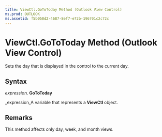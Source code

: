 ```yaml
---
title: ViewCtl.GoToToday Method (Outlook View Control)
ms.prod: OUTLOOK
ms.assetid: f5b050d2-4687-8ef7-e72b-196701c2c72c
---
```



# ViewCtl.GoToToday Method (Outlook View Control)

Sets the day that is displayed in the control to the current day. 


## Syntax

 _expression_. **GoToToday**

 _expression_A variable that represents a  **ViewCtl** object.


## Remarks

This method affects only day, week, and month views.


